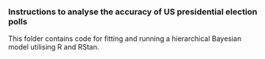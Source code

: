 ### Instructions to analyse the accuracy of US presidential election polls 

This folder contains code for fitting and running a hierarchical Bayesian model utilising R and RStan.




